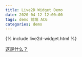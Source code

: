 ```yaml
---
title: Live2D Widget Demo
date: 2020-04-12 12:00:00
tags: demo 前端 ACG
categories: demo
---
```


{% include live2d-widget.html %}

[这是什么？](https://zh.moegirl.org/%E5%88%9D%E9%9F%B3%E6%9C%AA%E6%9D%A5)